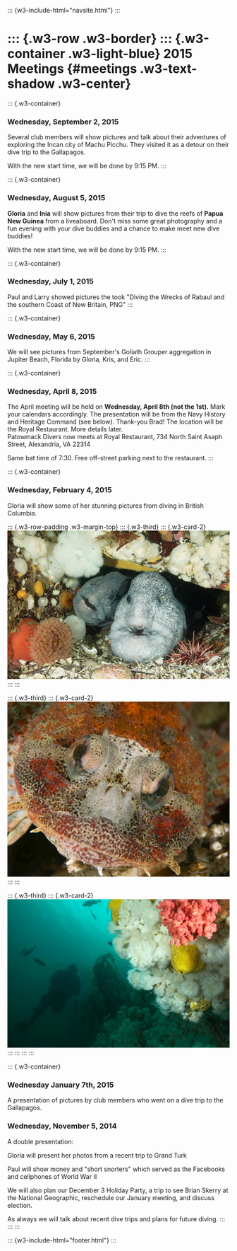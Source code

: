 ::: {w3-include-html="navsite.html"}
:::

::: {.w3-row .w3-border}
::: {.w3-container .w3-light-blue}
2015 Meetings {#meetings .w3-text-shadow .w3-center}
=============

::: {.w3-container}
### Wednesday, September 2, 2015

Several club members will show pictures and talk about their adventures
of exploring the Incan city of Machu Picchu. They visited it as a detour
on their dive trip to the Gallapagos.

With the new start time, we will be done by 9:15 PM.
:::

::: {.w3-container}
### Wednesday, August 5, 2015

**Gloria** and **Inia** will show pictures from their trip to dive the
reefs of **Papua New Guinea** from a liveaboard. Don\'t miss some great
photography and a fun evening with your dive buddies and a chance to
make meet new dive buddies!

With the new start time, we will be done by 9:15 PM.
:::

::: {.w3-container}
### Wednesday, July 1, 2015

Paul and Larry showed pictures the took \"Diving the Wrecks of Rabaul
and the southern Coast of New Britain, PNG\"
:::

::: {.w3-container}
### Wednesday, May 6, 2015

We will see pictures from September\'s Goliath Grouper aggregation in
Jupiter Beach, Florida by Gloria, Kris, and Eric.
:::

::: {.w3-container}
### Wednesday, April 8, 2015

The April meeting will be held on **Wednesday, April 8th (not the
1st).** Mark your calendars accordingly. The presentation will be from
the Navy History and Heritage Command (see below). Thank-you Brad! The
location will be the Royal Restaurant. More details later.\
Patowmack Divers now meets at Royal Restaurant, 734 North Saint Asaph
Street, Alexandria, VA 22314

Same bat time of 7:30. Free off-street parking next to the restaurant.
:::

::: {.w3-container}
### Wednesday, February 4, 2015

Gloria will show some of her stunning pictures from diving in British
Columbia.

::: {.w3-row-padding .w3-margin-top}
::: {.w3-third}
::: {.w3-card-2}
![](/images/BritishColumbia/_DSC2260sm.jpeg)
:::
:::

::: {.w3-third}
::: {.w3-card-2}
![](/images/BritishColumbia/_DSC2505abc.jpeg)
:::
:::

::: {.w3-third}
::: {.w3-card-2}
![](/images/BritishColumbia/_DSC2622sm.jpeg)
:::
:::
:::
:::

::: {.w3-container}
### Wednesday January 7th, 2015

A presentation of pictures by club members who went on a dive trip to
the Gallapagos.

### Wednesday, November 5, 2014

A double presentation:

Gloria will present her photos from a recent trip to Grand Turk

Paul will show money and \"short snorters\" which served as the
Facebooks and cellphones of World War II

We will also plan our December 3 Holiday Party, a trip to see Brian
Skerry at the National Geographic, reschedule our January meeting, and
discuss election.

As always we will talk about recent dive trips and plans for future
diving.
:::
:::
:::

::: {w3-include-html="footer.html"}
:::
